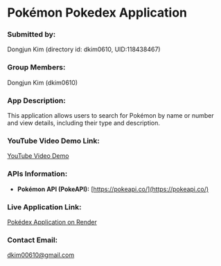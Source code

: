 # Pokémon Pokedex Application

### **Submitted by:**  
Dongjun Kim (directory id: dkim0610, UID:118438467)  

### **Group Members:**  
Dongjun Kim (dkim0610)  

### **App Description:**  
This application allows users to search for Pokémon by name or number and view details, including their type and description.  

### **YouTube Video Demo Link:**  
[YouTube Video Demo](https://youtu.be/Gianb5VlN1I)  

### **APIs Information:**  
- **Pokémon API (PokeAPI):** [https://pokeapi.co/](https://pokeapi.co/)  

### **Live Application Link:**  
[Pokédex Application on Render](https://pokedex-jfad.onrender.com)  

### **Contact Email:**  
dkim00610@gmail.com  